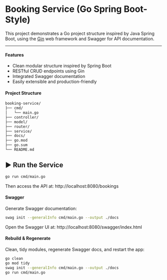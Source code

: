 # Booking Service (Go Spring Boot-Style)

This project demonstrates a Go project structure inspired by Java Spring Boot, using
the [Gin](https://github.com/gin-gonic/gin) web framework and Swagger for API documentation.

---

#### Features

* Clean modular structure inspired by Spring Boot
* RESTful CRUD endpoints using Gin
* Integrated Swagger documentation
* Easily extensible and production-friendly

#### Project Structure

```bash
booking-service/
├── cmd/
│   └── main.go
├── controller/
├── model/
├── router/
├── service/
├── docs/
├── go.mod
├── go.sum
└── README.md
```

## ▶️ Run the Service

```bash
go run cmd/main.go
```

Then access the API at:
http://localhost:8080/bookings

#### Swagger

Generate Swagger documentation:

```bash
swag init --generalInfo cmd/main.go --output ./docs
```

Open the Swagger UI at:  http://localhost:8080/swagger/index.html

#### Rebuild & Regenerate

Clean, tidy modules, regenerate Swagger docs, and restart the app:

```bash
go clean
go mod tidy
swag init --generalInfo cmd/main.go --output ./docs
go run cmd/main.go
```

